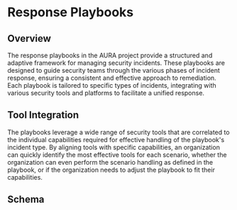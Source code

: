 # Response Playbooks

## Overview

The response playbooks in the AURA project provide a structured and adaptive framework for managing security incidents. These playbooks are designed to guide security teams through the various phases of incident response, ensuring a consistent and effective approach to remediation. Each playbook is tailored to specific types of incidents, integrating with various security tools and platforms to facilitate a unified response.

## Tool Integration

The playbooks leverage a wide range of security tools that are correlated to the individual capabilities required for effective handling of the playbook's incident type.  By aligning tools with specific capabilities, an organization can quickly identify the most effective tools for each scenario, whether the organization can even perform the scenario handling as defined in the playbook, or if the organization needs to adjust the playbook to fit their capabilities.

## Schema

